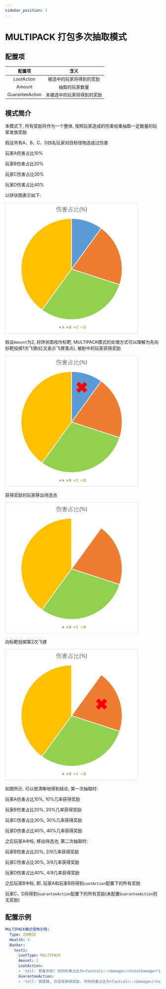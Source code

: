 ```yaml
---
sidebar_position: 3
---
```


# MULTIPACK 打包多次抽取模式

## 配置项

| 配置项 | 含义 |
| :----: | :----: |
| LootAction | 被选中的玩家将得到的奖励 |
| Amount | 抽取的玩家数量 |
| GuaranteeAction | 未被选中的玩家将得到的奖励 |

## 模式简介

本模式下, 所有奖励将作为一个整体, 按照玩家造成的伤害权重抽取一定数量的玩家发放奖励

假设共有A、B、C、D四名玩家对目标怪物造成过伤害

玩家A伤害占比10%

玩家B伤害占比20%

玩家C伤害占比30%

玩家D伤害占比40%

以饼状图表示如下:

![伤害占比](_images/伤害占比.png)

假设`Amount`为2, 将饼状图视作标靶, MULTIPACK模式的处理方式可以理解为先向标靶投掷1次飞镖(红叉表示飞镖落点), 被射中的玩家获得奖励

![伤害占比](_images/抽取1.png)

获得奖励的玩家移出待选池

![伤害占比](_images/伤害占比1.png)

向标靶投掷第2次飞镖

![伤害占比](_images/抽取2.png)

如图所示, 可以很清晰地得到结论, 第一次抽取时:

玩家A伤害占比10%, 10%几率获得奖励

玩家B伤害占比20%, 20%几率获得奖励

玩家C伤害占比30%, 30%几率获得奖励

玩家D伤害占比40%, 40%几率获得奖励

之后玩家A中标, 移出待选池, 第二次抽取时:

玩家B伤害占比20%, 2/9几率获得奖励

玩家C伤害占比30%, 3/9几率获得奖励

玩家D伤害占比40%, 4/9几率获得奖励

之后玩家B中标, 即, 玩家A和玩家B将得到`LootAction`配置下的所有奖励

玩家C、D将得到`GuaranteeAction`配置下的所有奖励(未配置`GuaranteeAction`则无奖励)

## 配置示例

```yaml
MULTIPACK模式怪物示例:
  Type: ZOMBIE
  Health: 1
  Banker:
    test1:
      LootType: MULTIPACK
      Amount: 2
      LootAction:
      - 'tell: 恭喜中奖! 你的伤害占比为<fastcalc::<damage>/<totalDamage>*100_1>%'
      GuaranteeAction:
      - 'tell: 很遗憾, 你没有获得奖励. 你的伤害占比为<fastcalc::<damage>/<totalDamage>*100_1>%'
```
